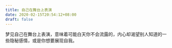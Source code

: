 ```yaml
---
title: 自己在舞台上表演
date: 2020-02-15T20:54:12+08:00
draft: false
---
```


梦见自己在舞台上表演，意味着可能白天你不会流露的，内心却渴望别人知道的一些隐秘感情，或是你想要展现自我。